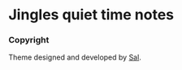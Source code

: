 # Jingles quiet time notes

### Copyright

Theme designed and developed by [Sal](https://www.wowthemes.net).
